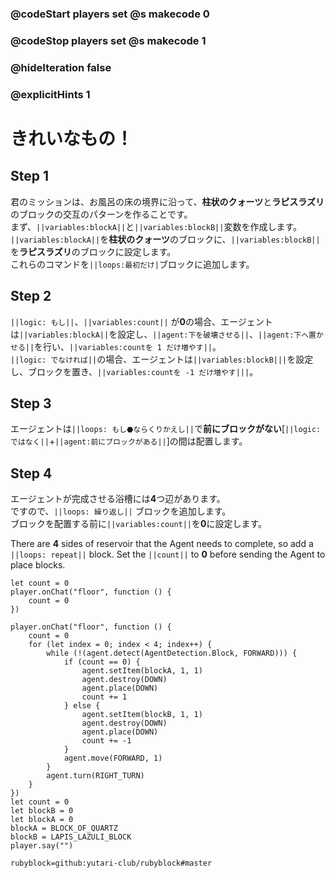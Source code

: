 ### @codeStart players set @s makecode 0
### @codeStop players set @s makecode 1

### @hideIteration false 
### @explicitHints 1

# きれいなもの！
<!-- # Pretty things! -->

## Step 1
君のミッションは、お風呂の床の境界に沿って、**柱状のクォーツ**と**ラピスラズリ**のブロックの交互のパターンを作ることです。<br>
まず、``||variables:blockA||``と``||variables:blockB||``変数を作成します。<br>
``||variables:blockA||``を**柱状のクォーツ**のブロックに、``||variables:blockB||``を**ラピスラズリ**のブロックに設定します。<br>
これらのコマンドを``||loops:最初だけ|``ブロックに追加します。<br>

<!-- Your mission is to to construct the alternating pattern of **quartz pillar** and **lapiz lazuli** blocks along the floor border of the bath. Start by creating ``||variable:blockA||`` and ``||variable:blockB||`` variables. Set the ``||variable:blockA variable||`` to a **block of quartz** and ``||variable:blockB variable||`` to a **lapis lazuli block**. Add the commands to the ``||loops: on start||`` block.  -->

## Step 2
``||logic: もし||``、``||variables:count||`` が**0**の場合、エージェントは``||variables:blockA||``を設定し、``||agent:下を破壊させる||``、``||agent:下へ置かせる||``を行い、``||variables:countを 1 だけ増やす||``。<br>
``||logic: でなければ||``の場合、エージェントは``||variables:blockB|||``を設定し、ブロックを置き、``||variables:countを -1 だけ増やす|||``。<br>

<!-- ``||logic: If||`` ``||count||`` = **0**, then agent needs to set ``||variable:blockA||``, ``||agent:destroy down||``, ``||agent:place down||`` and ``||variable:change the count by 1||``. ``||logic: Else||`` the Agent needs to set ``||blockB||``, place blocks and ``||change count by -1||``.   -->

## Step 3
エージェントは``||loops: もし⬣ならくりかえし||``で**前にブロックがない**[``||logic:ではなく||``+``||agent:前にブロックがある||``]の間は配置します。
<!-- The Agent needs to place blocks in a row ``||loops: while||`` it does ``||logic:not||`` ``|| detect||`` a block **forward**.  -->

## Step 4
エージェントが完成させる浴槽には**4**つ辺があります。<br>
ですので、``||loops: 繰り返し||`` ブロックを追加します。<br>
ブロックを配置する前に``||variables:count||``を**0**に設定します。<br>

There are **4** sides of reservoir that the Agent needs to complete, so add a ``||loops: repeat||`` block. Set the ``||count||`` to **0** before sending the Agent to place blocks.

```template
let count = 0
player.onChat("floor", function () {
    count = 0
})
```


```ghost
player.onChat("floor", function () {
    count = 0
    for (let index = 0; index < 4; index++) {
        while (!(agent.detect(AgentDetection.Block, FORWARD))) {
            if (count == 0) {
                agent.setItem(blockA, 1, 1)
                agent.destroy(DOWN)
                agent.place(DOWN)
                count += 1
            } else {
                agent.setItem(blockB, 1, 1)
                agent.destroy(DOWN)
                agent.place(DOWN)
                count += -1
            }
            agent.move(FORWARD, 1)
        }
        agent.turn(RIGHT_TURN)
    }
})
let count = 0
let blockB = 0
let blockA = 0
blockA = BLOCK_OF_QUARTZ
blockB = LAPIS_LAZULI_BLOCK
player.say("")
```
```package
rubyblock=github:yutari-club/rubyblock#master
```